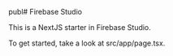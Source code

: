 publ# Firebase Studio

This is a NextJS starter in Firebase Studio.

To get started, take a look at src/app/page.tsx.
